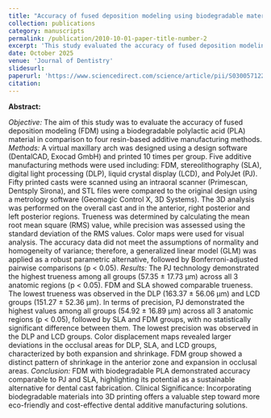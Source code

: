```yaml
---
title: "Accuracy of fused deposition modeling using biodegradable material: A comparative study with four resin-based additive manufacturing methods"
collection: publications
category: manuscripts
permalink: /publication/2010-10-01-paper-title-number-2
excerpt: 'This study evaluated the accuracy of fused deposition modeling (FDM) with biodegradable PLA compared to four resin-based additive manufacturing methods. PolyJet showed the highest trueness and precision, while FDM demonstrated accuracy comparable to SLA. These findings support FDM as a sustainable and cost-effective alternative for dental cast fabrication.'
date: October 2025
venue: 'Journal of Dentistry'
slidesurl:
paperurl: 'https://www.sciencedirect.com/science/article/pii/S0300571225004166?via%3Dihub'
citation: 
---
```


**Abstract:**

*Objective:* The aim of this study was to evaluate the accuracy of fused deposition modeling (FDM) using a biodegradable polylactic acid (PLA) material in comparison to four resin-based additive manufacturing methods. *Methods:* A virtual maxillary arch was designed using a design software (DentalCAD, Exocad GmbH) and printed 10 times per group. Five additive manufacturing methods were used including: FDM, stereolithography (SLA), digital light processing (DLP), liquid crystal display (LCD), and PolyJet (PJ). Fifty printed casts were scanned using an intraoral scanner (Primescan, Dentsply Sirona), and STL files were compared to the original design using a metrology software (Geomagic Control X, 3D Systems). The 3D analysis was performed on the overall cast and in the anterior, right posterior and left posterior regions. Trueness was determined by calculating the mean root mean square (RMS) value, while precision was assessed using the standard deviation of the RMS values. Color maps were used for visual analysis. The accuracy data did not meet the assumptions of normality and homogeneity of variance; therefore, a generalized linear model (GLM) was applied as a robust parametric alternative, followed by Bonferroni-adjusted pairwise comparisons (p < 0.05). *Results:* The PJ technology demonstrated the highest trueness among all groups (57.35 ± 17.73 µm) across all 3 anatomic regions (p < 0.05). FDM and SLA showed comparable trueness. The lowest trueness was observed in the DLP (163.37 ± 56.06 µm) and LCD groups (151.27 ± 52.36 µm). In terms of precision, PJ demonstrated the highest values among all groups (54.92 ± 16.89 µm) across all 3 anatomic regions (p < 0.05), followed by SLA and FDM groups, with no statistically significant difference between them. The lowest precision was observed in the DLP and LCD groups. Color displacement maps revealed larger deviations in the occlusal areas for DLP, SLA, and LCD groups, characterized by both expansion and shrinkage. FDM group showed a distinct pattern of shrinkage in the anterior zone and expansion in occlusal areas. *Conclusion:* FDM with biodegradable PLA demonstrated accuracy comparable to PJ and SLA, highlighting its potential as a sustainable alternative for dental cast fabrication. Clinical Significance: Incorporating biodegradable materials into 3D printing offers a valuable step toward more eco-friendly and cost-effective dental additive manufacturing solutions.
